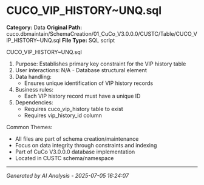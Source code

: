 # CUCO_VIP_HISTORY~UNQ.sql

**Category:** Data
**Original Path:** cuco.dbmaintain/SchemaCreation/01_CuCo_V3.0.0.0/CUSTC/Table/CUCO_VIP_HISTORY~UNQ.sql
**File Type:** SQL script

CUCO_VIP_HISTORY~UNQ.sql
1. Purpose: Establishes primary key constraint for the VIP history table
2. User interactions: N/A - Database structural element
3. Data handling:
   - Ensures unique identification of VIP history records
4. Business rules:
   - Each VIP history record must have a unique ID
5. Dependencies:
   - Requires cuco_vip_history table to exist
   - Requires vip_history_id column

Common Themes:
- All files are part of schema creation/maintenance
- Focus on data integrity through constraints and indexing
- Part of CuCo V3.0.0.0 database implementation
- Located in CUSTC schema/namespace

---
*Generated by AI Analysis - 2025-07-05 16:24:07*
